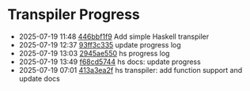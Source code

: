 # Transpiler Progress

- 2025-07-19 11:48  [446bbf1f9](https://example.com/commit/446bbf1f9) Add simple Haskell transpiler
- 2025-07-19 12:37  [93ff3c335](https://example.com/commit/93ff3c335) update progress log
- 2025-07-19 13:03  [2945ae550](https://example.com/commit/2945ae550) hs progress log
- 2025-07-19 13:49  [f68cd5744](https://example.com/commit/f68cd5744) hs docs: update progress
- 2025-07-19 07:01  [413a3ea2f](https://example.com/commit/413a3ea2f) hs transpiler: add function support and update docs
